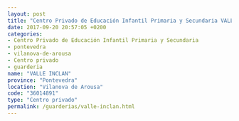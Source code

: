 ```yaml
---
layout: post
title: "Centro Privado de Educación Infantil Primaria y Secundaria VALLE INCLAN"
date: 2017-09-20 20:57:05 +0200
categories:
- Centro Privado de Educación Infantil Primaria y Secundaria
- pontevedra
- vilanova-de-arousa
- Centro privado
- guarderia
name: "VALLE INCLAN"
province: "Pontevedra"
location: "Vilanova de Arousa"
code: "36014891"
type: "Centro privado"
permalink: /guarderias/valle-inclan.html
---
```

